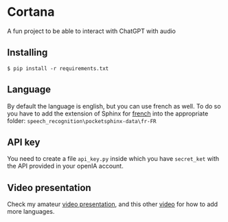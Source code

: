 # Cortana
 A fun project to be able to interact with ChatGPT with audio


## Installing
```
$ pip install -r requirements.txt
```

## Language

By default the language is english, but you can use french as well. To do so you have to add the extension of Sphinx for [french](https://github.com/Uberi/speech_recognition/blob/master/reference/pocketsphinx.rst) into the appropriate folder: `speech_recognition\pocketsphinx-data\fr-FR`

## API key
You need to create a file `api_key.py` inside which you have `secret_ket` with the API provided in your openIA account. 

## Video presentation

Check my amateur [video presentation](https://www.youtube.com/watch?v=YgMneXOTPj8), and this  other [video](https://www.youtube.com/watch?v=BsAW7ew3LXU&t=133s) for how to add more languages. 
